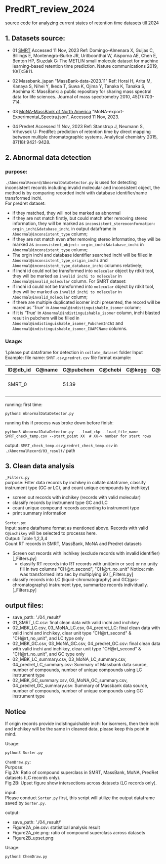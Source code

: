 # PredRT_review_2024
source code for analyzing current states of retention time datasets till 2024

## 1. Datasets source:
- 01 [SMRT](https://doi.org/10.6084/m9.figshare.8038913.)
  Accessed 11 Nov, 2023
  Ref: Domingo-Almenara X, Guijas C, Billings E, Montenegro-Burke JR, Uritboonthai W, Aisporna AE, Chen E, Benton HP, Siuzdak G: The METLIN small molecule dataset for machine learning-based retention time prediction. Nature communications 2019, 10(1):5811.

- 02 Massbank_japan
  "MassBank-data-2023.11"
  Ref: Horai H, Arita M, Kanaya S, Nihei Y, Ikeda T, Suwa K, Ojima Y, Tanaka K, Tanaka S, Aoshima K: MassBank: a public repository for sharing mass spectral data for life sciences. Journal of mass spectrometry 2010, 45(7):703-714.

- 03 [MoNA-MassBank of North America](https://mona.fiehnlab.ucdavis.edu/)
  "MoNA-export-Experimental_Spectra.json", Accessed 11 Nov, 2023.
  
- 04 Predret
  Accessed 11 Nov, 2023
  Ref: Stanstrup J, Neumann S, Vrhovsek U: PredRet: prediction of retention time by direct mapping between multiple chromatographic systems. Analytical chemistry 2015, 87(18):9421-9428.

## 2. Abnormal data detection
### purpose:
`./AbnormalRecord/AbnormalDataDetector.py` is used for detecting inconsistent records including invalid molecular and inconsistent object, the method is by comparing recorded inchi with database identifier/name transformed inchi.    
For predret dataset:
- if they matched, they will not be marked as abnormal
- if they are not match firstly, but could match after removing stereo information, they will be marked as `inconsistent_stereoconformation: orgin_inchi&database_inchi` in output dataframe in `Abnormal@inconsistent_type` column;
- if they are not match even after removing stereo informatino, they will be marked as `inconsistent_object: orgin_inchi&database_inchi` in `Abnormal@inconsistent_type` column;
- The orgin inchi and database identifier searched inchi will be filled in `Abnormal@inconsistent_type_origin_inchi` and `Abnormal@inconsistent_type_database_inchi` columns relatively;
- if inchi id could not be transformed into `molecular` object by rdkit tool, they will be marked as `invalid inchi to molecular` in `Abnormal@invalid_molecular` column.
For SMRT dataset:
- if inchi id could not be transformed into `molecular` object by rdkit tool, they will be marked as `invalid inchi to molecular` in `Abnormal@invalid_molecular` column;
- if there are multiple duplicated isomer inchi presented, the record will be mared as 'True' in `Abnormal@indistinguishable_isomer` column;
- if it is 'True' in `Abnormal@indistinguishable_isomer` column, inchi blasted result in pubchem will be filled in `Abnormal@indistinguishable_isomer_PubchemInChI` and `Abnormal@indistinguishable_isomer_IUAPCName` columns.
### Usage:
1.please put dataframe for detection in `collate_dataset` folder
Input Example: 
file name: `SMRT.csv`,`predret.csv`
file format example:

| ID@db_id | C@name | C@pubchem | C@chebi | C@kegg | C@cas | C@inchi                                         | C@inchikey                  | CH@rt | CH@rt_second | CH@rt_no_unit | MS@instrument | CHECK@have_origin_inchi | CHECK@have_origin_db_id |
|----------|--------|-----------|---------|--------|-------|-------------------------------------------------|-----------------------------|-------|--------------|---------------|---------------|-------------------------|-------------------------|
| SMRT_0   |        | 5139      |         |        |       | InChI=1S/C3H8N2S/c1-2-6-3(4)5/h2H2,1H3,(H3,4,5) | VFIZBHJTOHUOEK-UHFFFAOYSA-N | 93.5  | 93.5         |               | LC            | yes                     | yes                     |
|          |        |           |         |        |       |                                                 |                             |       |              |               |               |                         |                         |

running:
first time:
```shell
python3 AbnormalDataDetector.py  
```
running this if process was broke down before finish:
```shell
python3 AbnormalDataDetector.py  --load_ckp --load_file_name SMRT_check_temp.csv --start_point XX  # XX-> number for start rows
```

output:   `SMRT_check_temp.csv`,`predret_check_temp.csv` in `./AbnormalRecord/03_result/` path

## 3. Clean data analysis
`_Filters.py`   
purpose: Filter data records by inchikey in collate dataframe, classify instrument type (GC or LC),
and count unique compounds by inchikey)
- screen out records with inchikey (records with valid molecular)
- classify records by instrument type GC and LC
- count unique compound records according to instrument type
- print summary information

`Sorter.py`:    
Input: same dataframe format as mentioned above. Records with valid `C@inchikey` will be selected to processs here.  
Output: Table 1,2,3,4   
Count RT records in SMRT, MassBank, MoNA and Predret datasets
- Screen out records with inchikey (exclude records with invalid identifier) [_Filters.py]
  - classify RT records into RT records with unit(min or sec) or no unity fill in two columns "CH@rt_second", "CH@rt_no_unit" 
    Notice: min was transformed into sec by multiplying 60
    [_Filters.py]
- classify records into LC (liquid-chromatography) and GC(gas-chromatography) instrument type, summarize records individually.
  [_Filters.py]

output files:
--------------
- save_path: './04_result/'
- 01_SMRT_LC.csv: final clean data with valid inchi and inchikey
- 02_MBK_LC.csv, 03_MoNA_LC.csv, 04_predret_LC:
  final clean data with valid inchi and inchikey, clear unit type "CH@rt_second" & "CH@rt_no_unit", and LC type only
- 02_MBK_GC.csv, 03_MoNA_GC.csv, 04_predret_GC.csv:
  final clean data with valid inchi and inchikey, clear unit type "CH@rt_second" & "CH@rt_no_unit", and GC type only
- 02_MBK_LC_summary.csv, 03_MoNA_LC_summary.csv, 04_predret_LC_summary.csv:
  Summary of Massbank data source, number of compounds, number of unique compounds using LC instrument type
- 02_MBK_GC_summary.csv, 03_MoNA_GC_summary.csv, 04_predret_GC_summary.csv:
  Summary of Massbank data source, number of compounds, number of unique compounds using GC instrument type

Notice
----------
If origin records provide indistinguishable inchi for isormers, then their inchi and inchikey will be the same in cleaned data,
please keep this point in mind.

Usage:
```shell
python3 Sorter.py  
```

`ChemDraw.py`:  
Purpose:    
Fig.2A: Ratio of compound superclass in SMRT, MassBank, MoNA, PredRet datasets (LC records only).   
Fig.2B: Upset figure show intersections across datasets (LC records only).

input:    
Please conduct  `Sorter.py` first, this script will utilize the output dataframe saved by `Sorter.py`.

output:
- save_path: './04_result/'
- Figure2A_pie.csv: statistical analysis result
- Figure2A_pie.png: ratio of compound superclass across datasets
- Figure2B_upset.png

Usage:
```shell
python3 ChemDraw.py  
```